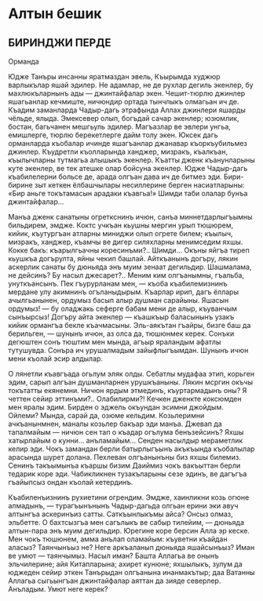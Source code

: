 # Алтын бешик

## БИРИНДЖИ ПЕРДЕ

Орманда

Юдже Танъры инсанны яратмаздан эвель,
Къырымда худжюр варлыкълар яшай эдилер.
Не адамлар, не де рухлар дегиль экенлер, 
бу махлюкъларнынъ ады — джинтайфалар экен. 
Чешит-тюрлю джинлер яшагьанлар кечмиште, 
ничюндир ортада тынчлыкъ олмагьан ич де.
Къадим заманларда Чадыр-дагь этрафында 
Аллах джинлери яшарды чёльде, ялыда.
Эмексевер олып, богъдай сачар экенлер; 
юзюмлик, бостан, багьчанен мешгьуль эдилер. 
Магъазлар ве эвлери унгьа, емишлерге, 
тюрлю берекетлерге дайм толу экен.
Юксек дагь орманларда къобалар ичинде 
яшагъанлар джанавар къоркъубильмез джинлер. 
Къудретли къолларында ханджер, мизракъ, къалкъан, 
къылычларны тутмагьа алышыкъ экенлер.
Къатты дженк къанунларыны куте экенлер, 
ве тек атешке олар бойсуна экенлер.
Юдже Чадыр-дагь къабилелерни больсе де,
арада олгъан дава ич де битмез эди.
Бири-бирине зыт кеткен ёлбашчылары 
несиллерине берген насиатларыны:
«Бир аньге токътамасын арадаки къавгьа!»
Шимди таби олалар бунъа джинтайфалар...

Манъа дженк санатыны огреткснинъ ичюн, 
санъа миннетдарлыгъымны бильдирем, эмдже.
Коктс учкъан кьушны мергин урып тюшюрем, 
кийик, къутургъан атларны миниджи олып 
огрете билем; къылыч, мизракъ, ханджер, къамчы
ве дигер силяхларны менимседим яхшы.
Кокке бакъ: къарылгьачны коресинъми?.. Шимди...
Окъны яйгъа тиреп кьушкъа догърулта, яйны чекип башлай.
Айткъанынъ догъру, лякин аскерлик санаты 
бу дюньяда энъ муим зенаат дегильдир.
Шашмалама, не дейсинъ? Бу насыл джесарет?..
Меним ким олгъанымны, гъальба, унуткъансынъ.
Пек гъурурланам мен, — къоба къабилемизнинъ 
мердане улу акимнинъ огъланыдырым.
Къарлар ирип, дагъ ёллары ачылгьанынен, 
ордумыз басып алыр душман сарайыны.
Яшасын ордумыз! — бу оладжакь сеферге
бабам мени де алыр, къуванчым сынъырсыз!
Догъру айта экенлер — къашкъыр баласынынъ 
узакъ кийик ормангъа бекле къачмасыны.
Эль-аякътан гъайры, бизге баш да берильген, — 
шунынъ ичюн, аз олса да, тюшюнмек керек.
Сонъки дегюштен сонъ тюштим мен мында, 
агъыр яраландым афатлы тутушувда.
Сонъра ич урушалмадым зайыфлыгъымдан.
Шунынъ ичюн мени къолай эсир алдылар.

О лянетли къавгъада огьлум эляк олды.
Себатлы мудафаа этип, корьген эдим, 
сарып алгъан душманларнен урушкъаныны. 
Лякин мсргин окъчы токътатты екянемни.
Ничюн ярдым этмединъ, къуртармадынъ оны?
Я четтен сейир эттинъми?..
Олабилирми?! 
Кечкен дженкте коксюмден мен яралы эдим. 
Бирден о эджель окъундан эсимни джойдым.
Ойлеми?
Мында, сарай да, озюме кельдим. 
Козьлеримни ачкъанынмнен, маналы козьлер 
бакъар эди манъа. Джевап да тапалмайым — 
ничюн сен тап о къадар огълума бенъзейсинъ?
Яхшы хатырлайым о кунни... анъламайым... 
Сенден насылдыр мераметлик келир эди.
Чокъ замандан берли батырлыгъынъ акъкъында 
къобалылар арасында шурет долана.
Пехлеван олгъанынъны биз яхшы билемиз.
Сенинъ такъымынъа къаршы бизим Даиймиз 
чокъ вакъыттан берли тедарик коре эди. 
Чабикликнен тузакъларыны сезе эдинъ,
ве дагъгъа гъайыпсыз ондан къолай кетердинъ.

Къабиленъизнинъ рухиетини огрендим.
Эмдже, хаинликни козь огюне алмадынъ, —
турагъынънынъ Чадыр-дагьда олгьан ерини 
эки авуч алтынгъа аскеринъиз сатты.
Саткъынлыкъмы айса? Онсыз олмаз, эльбетте.
О бахтсызгъа мен сагълыкъ ве сабыр тилейим, — 
дюньяда алтын-пара энъ муим дегильдир. 
Юрегине коре берсин Алла эр кеске.
Мен чокъ тюшюнем, амма анълап оламайым: 
къуветни къайдан аласыз? Таянчынъыз не?
Неге аркъаланып дюньяда яшайсынъыз?
Иман ве умют — таянчымыз.
Насыл иман?
Башта Аллагьа ве онынъ эльчилерине; 
айя Китапларына; ахирет кунюне; 
яхшылыкъ, зулум да юджеден сейир эткен 
Танърыдан олгъанына инанмакътыр; даа 
Ватанны Аллагьа сыгьынгъан джинтайфалар 
аяттан да зияде северлер.
Анъладым.
Умют неге керек?

